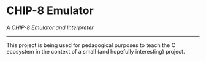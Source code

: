 # CHIP-8 Emulator

_A CHIP-8 Emulator and Interpreter_

----

This project is being used for pedagogical purposes to teach the C ecosystem in the context of a small (and hopefully interesting) project.
